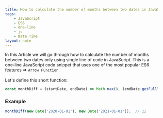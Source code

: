 ```yaml
---
title: How to calculate the number of months between two dates in JavaScript
tags:
    - JavaScript
    - ES6
    - one-line
    - js
    - Date Time
layout: note
---
```




In this Article we will go through how to calculate the number of months between two dates only using single line of code in JavaScript.
This is a one-line JavaScript code snippet that uses one of the most popular ES6 features => `Arrow Function`.
<br/>
<br/>
Let's define this short function:

```js {.wrap}
const monthDiff = (startDate, endDate) => Math.max(0, (endDate.getFullYear() - startDate.getFullYear()) * 12 - startDate.getMonth() + endDate.getMonth());
```

### Example

```js {.wrap}
monthDiff(new Date('2020-01-01'), new Date('2021-01-01'));  // 12
```
